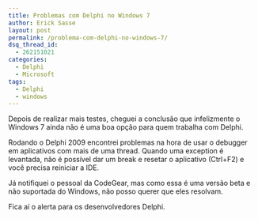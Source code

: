 ```yaml
---
title: Problemas com Delphi no Windows 7
author: Erick Sasse
layout: post
permalink: /problema-com-delphi-no-windows-7/
dsq_thread_id:
  - 262151021
categories:
  - Delphi
  - Microsoft
tags:
  - Delphi
  - windows
---
```

Depois de realizar mais testes, cheguei a conclusão que infelizmente o Windows 7 ainda não é uma boa opção para quem trabalha com Delphi.

Rodando o Delphi 2009 encontrei problemas na hora de usar o debugger em aplicativos com mais de uma thread. Quando uma exception é levantada, não é possível dar um break e resetar o aplicativo (Ctrl+F2) e você precisa reiniciar a IDE.

Já notifiquei o pessoal da CodeGear, mas como essa é uma versão beta e não suportada do Windows, não posso querer que eles resolvam.

Fica aí o alerta para os desenvolvedores Delphi.